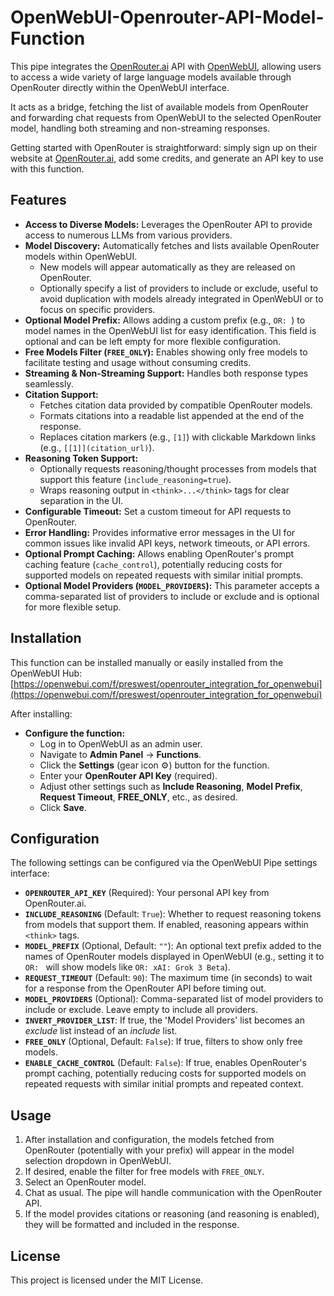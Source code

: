 # OpenWebUI-Openrouter-API-Model-Function

This pipe integrates the [OpenRouter.ai](https://openrouter.ai/) API with [OpenWebUI](https://openwebui.com/), allowing users to access a wide variety of large language models available through OpenRouter directly within the OpenWebUI interface.

It acts as a bridge, fetching the list of available models from OpenRouter and forwarding chat requests from OpenWebUI to the selected OpenRouter model, handling both streaming and non-streaming responses.

Getting started with OpenRouter is straightforward: simply sign up on their website at [OpenRouter.ai](https://openrouter.ai/), add some credits, and generate an API key to use with this function.

## Features

* **Access to Diverse Models:** Leverages the OpenRouter API to provide access to numerous LLMs from various providers.  
* **Model Discovery:** Automatically fetches and lists available OpenRouter models within OpenWebUI.  
  * New models will appear automatically as they are released on OpenRouter.  
  * Optionally specify a list of providers to include or exclude, useful to avoid duplication with models already integrated in OpenWebUI or to focus on specific providers.  
* **Optional Model Prefix:** Allows adding a custom prefix (e.g., `OR: `) to model names in the OpenWebUI list for easy identification. This field is optional and can be left empty for more flexible configuration.  
* **Free Models Filter (`FREE_ONLY`):** Enables showing only free models to facilitate testing and usage without consuming credits.  
* **Streaming & Non-Streaming Support:** Handles both response types seamlessly.  
* **Citation Support:**  
  * Fetches citation data provided by compatible OpenRouter models.  
  * Formats citations into a readable list appended at the end of the response.  
  * Replaces citation markers (e.g., `[1]`) with clickable Markdown links (e.g., `[[1]](citation_url)`).  
* **Reasoning Token Support:**  
  * Optionally requests reasoning/thought processes from models that support this feature (`include_reasoning=true`).  
  * Wraps reasoning output in `<think>...</think>` tags for clear separation in the UI.  
* **Configurable Timeout:** Set a custom timeout for API requests to OpenRouter.  
* **Error Handling:** Provides informative error messages in the UI for common issues like invalid API keys, network timeouts, or API errors.  
* **Optional Prompt Caching:** Allows enabling OpenRouter's prompt caching feature (`cache_control`), potentially reducing costs for supported models on repeated requests with similar initial prompts.  
* **Optional Model Providers (`MODEL_PROVIDERS`):** This parameter accepts a comma-separated list of providers to include or exclude and is optional for more flexible setup.

## Installation

This function can be installed manually or easily installed from the OpenWebUI Hub:  
[https://openwebui.com/f/preswest/openrouter_integration_for_openwebui](https://openwebui.com/f/preswest/openrouter_integration_for_openwebui)

After installing:

* **Configure the function:**  
  * Log in to OpenWebUI as an admin user.  
  * Navigate to **Admin Panel** -> **Functions**.  
  * Click the **Settings** (gear icon ⚙️) button for the function.  
  * Enter your **OpenRouter API Key** (required).  
  * Adjust other settings such as **Include Reasoning**, **Model Prefix**, **Request Timeout**, **FREE_ONLY**, etc., as desired.  
  * Click **Save**.

## Configuration

The following settings can be configured via the OpenWebUI Pipe settings interface:

* **`OPENROUTER_API_KEY`** (Required): Your personal API key from OpenRouter.ai.  
* **`INCLUDE_REASONING`** (Default: `True`): Whether to request reasoning tokens from models that support them. If enabled, reasoning appears within `<think>` tags.  
* **`MODEL_PREFIX`** (Optional, Default: `""`): An optional text prefix added to the names of OpenRouter models displayed in OpenWebUI (e.g., setting it to `OR: ` will show models like `OR: xAI: Grok 3 Beta`).  
* **`REQUEST_TIMEOUT`** (Default: `90`): The maximum time (in seconds) to wait for a response from the OpenRouter API before timing out.  
* **`MODEL_PROVIDERS`** (Optional): Comma-separated list of model providers to include or exclude. Leave empty to include all providers.  
* **`INVERT_PROVIDER_LIST`**: If true, the 'Model Providers' list becomes an *exclude* list instead of an *include* list.  
* **`FREE_ONLY`** (Optional, Default: `False`): If true, filters to show only free models.  
* **`ENABLE_CACHE_CONTROL`** (Default: `False`): If true, enables OpenRouter's prompt caching, potentially reducing costs for supported models on repeated requests with similar initial prompts and repeated context.

## Usage

1. After installation and configuration, the models fetched from OpenRouter (potentially with your prefix) will appear in the model selection dropdown in OpenWebUI.  
2. If desired, enable the filter for free models with `FREE_ONLY`.  
3. Select an OpenRouter model.  
4. Chat as usual. The pipe will handle communication with the OpenRouter API.  
5. If the model provides citations or reasoning (and reasoning is enabled), they will be formatted and included in the response.

## License

This project is licensed under the MIT License.
